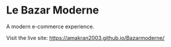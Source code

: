 # Le Bazar Moderne

A modern e-commerce experience.

Visit the live site: https://amakran2003.github.io/Bazarmoderne/